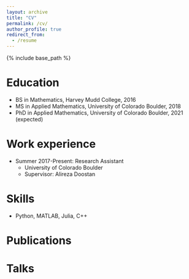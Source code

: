 ```yaml
---
layout: archive
title: "CV"
permalink: /cv/
author_profile: true
redirect_from:
  - /resume
---
```


{% include base_path %}

Education
======
* BS in Mathematics, Harvey Mudd College, 2016
* MS in Applied Mathematics, University of Colorado Boulder, 2018
* PhD in Applied Mathematics, University of Colorado Boulder, 2021 (expected)

Work experience
======
* Summer 2017-Present: Research Assistant
  * University of Colorado Boulder
  * Supervisor: Alireza Doostan

  
Skills
======
* Python, MATLAB, Julia, C++

Publications
======
 
  
Talks
======

  
